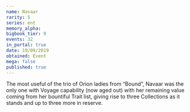 ```yaml
---
name: Navaar
rarity: 5
series: ent
memory_alpha:
bigbook_tier: 9
events: 32
in_portal: true
date: 19/09/2019
obtained: Event
mega: false
published: true
---
```


The most useful of the trio of Orion ladies from “Bound”, Navaar was the only one with Voyage capability (now aged out) with her remaining value coming from her bountiful Trait list, giving rise to three Collections as it stands and up to three more in reserve.
